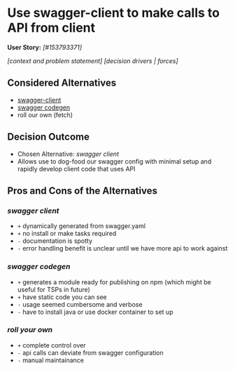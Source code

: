 # Use swagger-client to make calls to API from client

**User Story:** _[#153793371]_ <!-- optional -->

_[context and problem statement]_
_[decision drivers | forces]_ <!-- optional -->

## Considered Alternatives

* [swagger-client](https://www.npmjs.com/package/swagger-client)
* [swagger codegen](https://swagger.io/swagger-codegen/)
* roll our own (fetch)

## Decision Outcome

* Chosen Alternative: _swagger client_
* Allows use to dog-food our swagger config with minimal setup and rapidly develop client code that uses API

## Pros and Cons of the Alternatives <!-- optional -->

### _swagger client_

* `+` dynamically generated from swagger.yaml
* `+` no install or make tasks required
* `-` documentation is spotty
* `-` error handling benefit is unclear until we have more api to work against

### _swagger codegen_

* `+` generates a module ready for publishing on npm (which might be useful for TSPs in future)
* `+` have static code you can see
* `-` usage seemed cumbersome and verbose
* `-` have to install java or use docker container to set up

### _roll your own_

* `+` complete control over
* `-` api calls can deviate from swagger configuration
* `-` manual maintainance
